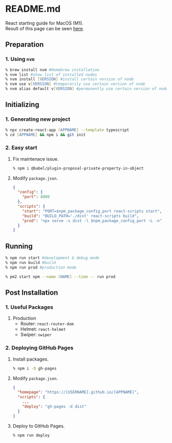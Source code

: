 # README.md
React starting guide for MacOS (M1).
<br />Result of this page can be seen [here](https://pwangjoo.github.io/demo-react/).

## Preparation
### 1. Using `nvm`
```zsh
% brew install nvm #Homebrew installation
% nvm list #show list of installed nodes
% nvm install [VERSION] #install certain version of node
% nvm use v[VERSION] #temporarily use certain version of node
% nvm alias default v[VERSION] #permanently use certain version of node
```

## Initializing
### 1. Generating new project
```zsh
% npx create-react-app [APPNAME] --template typescript
% cd [APPNAME] && npm i && git init
```
### 2. Easy start
1. Fix maintenace issue.
    ```zsh
    % npm i @babel/plugin-proposal-private-property-in-object
    ```
1. Modify `package.json`.
    ```json
    {
      "config": {
        "port": 8000
      },
      "scripts": {
        "start": "PORT=$npm_package_config_port react-scripts start",
        "build": "BUILD_PATH='./dist' react-scripts build",
        "prod": "npx serve -s dist -l $npm_package_config_port -L -n"
      }
    }
    ```

## Running
```zsh
% npm run start #development & debug mode
% npm run build #build
% npm run prod #production mode

% pm2 start npm --name [NAME] --time -- run prod
```

## Post Installation
### 1. Useful Packages
1. Production
    * Router: `react-router-dom`
    * Helmet: `react-helmet`
    * Swiper: `swiper`

### 2. Deploying GitHub Pages
1. Install packages.
    ```zsh
    % npm i -D gh-pages
    ```
1. Modify `package.json`.
    ```json
    {
      "homepage": "https://[USERNAME].github.io/[APPNAME]",
      "scripts": {
        ...
        "deploy": "gh-pages -d dist"
      }
    }
1. Deploy to GitHub Pages.
    ```zsh
    % npm run deploy
    ```